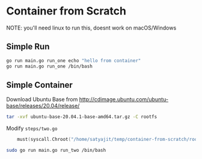 # Container from Scratch

NOTE: you'll need linux to run this, doesnt work on macOS/Windows

## Simple Run

```bash
go run main.go run_one echo "hello from container"
go run main.go run_one /bin/bash
```

## Simple Container

Download Ubuntu Base from <http://cdimage.ubuntu.com/ubuntu-base/releases/20.04/release/>

```bash
tar -xvf ubuntu-base-20.04.1-base-amd64.tar.gz -C rootfs
```

Modify `steps/two.go`

```go
	must(syscall.Chroot("/home/satyajit/temp/container-from-scratch/rootfs"))
```

```bash
sudo go run main.go run_two /bin/bash
```

